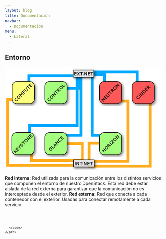 ```yaml
---
layout: blog
title: Documentación
navbar:
  - Documentación
menu:
  - Lateral
---
```

<section>
  <h2>Entorno</h2>
  <img src="images/os02.png"/>
  <p>
    <b>Red interna:</b> Red utilizada para la comunicación entre los distintos servicios que componen el entorno de nuestro OpenStack. Esta red debe estar aislada de la red externa para garantizar que la comunicación no es interceptada desde el exterior.
    <b>Red externa:</b> Red que conecta a cada contenedor con el exterior. Usadas para conectar remotamente a cada servicio.
  </p>
  <p>
    <pre>
      <code>
        
      </code>
    </pre>
  </p>
